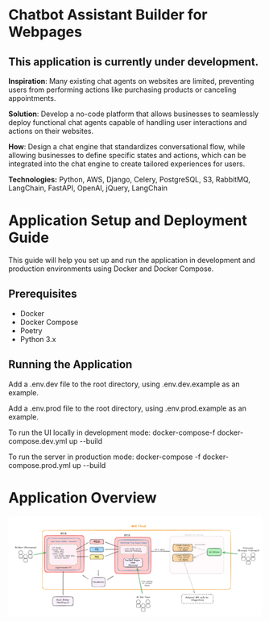 # Chatbot Assistant Builder for Webpages
## This application is currently under development.

**Inspiration**:
Many existing chat agents on websites are limited, preventing users from performing actions like purchasing products or canceling appointments.

**Solution**:
Develop a no-code platform that allows businesses to seamlessly deploy functional chat agents capable of handling user interactions and actions on their websites.

**How**:
Design a chat engine that standardizes conversational flow, while allowing businesses to define specific states and actions, which can be integrated into the chat engine to create tailored experiences for users.

**Technologies:** Python, AWS, Django, Celery, PostgreSQL, S3, RabbitMQ, LangChain, FastAPI, OpenAI, jQuery, LangChain

# Application Setup and Deployment Guide

This guide will help you set up and run the application in development and production environments using Docker and Docker Compose.

## Prerequisites

- Docker
- Docker Compose
- Poetry
- Python 3.x

## Running the Application

Add a .env.dev file to the root directory, using .env.dev.example as an example.

Add a .env.prod file to the root directory, using .env.prod.example as an example.

To run the UI locally in development mode:
docker-compose-f docker-compose.dev.yml up --build

To run the server in production mode:
docker-compose -f docker-compose.prod.yml up --build

# Application Overview

![Image of application overview.](./application_overview.png)